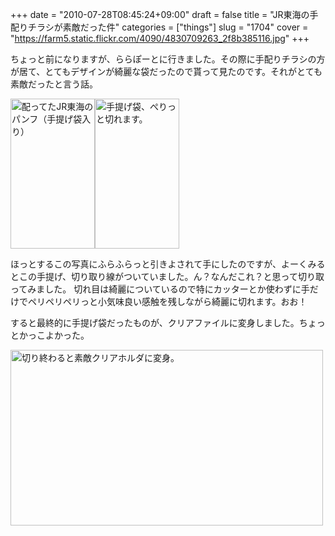 +++
date = "2010-07-28T08:45:24+09:00"
draft = false
title = "JR東海の手配りチラシが素敵だった件"
categories = ["things"]
slug = "1704"
cover = "https://farm5.static.flickr.com/4090/4830709263_2f8b385116.jpg"
+++

ちょっと前になりますが、ららぽーとに行きました。その際に手配りチラシの方が居て、とてもデザインが綺麗な袋だったので貰って見たのです。それがとても素敵だったと言う話。

<a href="https://www.flickr.com/photos/keruru/4830701703/" title="配ってたJR東海のパンフ（手提げ袋入り） by けるる, on Flickr"><img src="https://farm5.static.flickr.com/4112/4830701703_b818cf31a0_m.jpg" width="135" height="240" alt="配ってたJR東海のパンフ（手提げ袋入り）" /></a><a href="https://www.flickr.com/photos/keruru/4830703603/" title="手提げ袋、ぺりっと切れます。 by けるる, on Flickr"><img src="https://farm5.static.flickr.com/4092/4830703603_96a8d55339_m.jpg" width="135" height="240" alt="手提げ袋、ぺりっと切れます。" /></a>


ほっとするこの写真にふらふらっと引きよされて手にしたのですが、よーくみるとこの手提げ、切り取り線がついていました。ん？なんだこれ？と思って切り取ってみました。
切れ目は綺麗についているので特にカッターとか使わずに手だけでペリペリペリっと小気味良い感触を残しながら綺麗に切れます。おお！

すると最終的に手提げ袋だったものが、クリアファイルに変身しました。ちょっとかっこよかった。

<a href="https://www.flickr.com/photos/keruru/4830709263/" title="切り終わると素敵クリアホルダに変身。 by けるる, on Flickr"><img src="https://farm5.static.flickr.com/4090/4830709263_2f8b385116.jpg" width="500" height="281" alt="切り終わると素敵クリアホルダに変身。" /></a>
